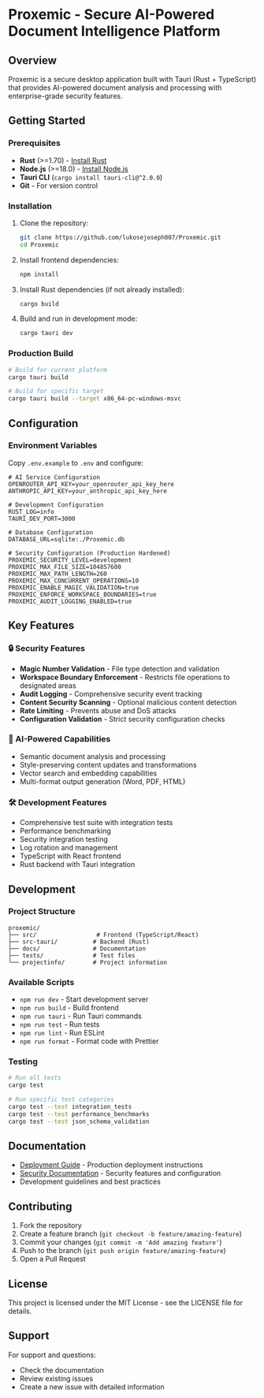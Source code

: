 # Proxemic - Secure AI-Powered Document Intelligence Platform

## Overview
Proxemic is a secure desktop application built with Tauri (Rust + TypeScript) that provides AI-powered document analysis and processing with enterprise-grade security features.

## Getting Started

### Prerequisites
- **Rust** (>=1.70) - [Install Rust](https://rustup.rs/)
- **Node.js** (>=18.0) - [Install Node.js](https://nodejs.org/)
- **Tauri CLI** (`cargo install tauri-cli@^2.0.0`)
- **Git** - For version control

### Installation
1. Clone the repository:
   ```bash
   git clone https://github.com/lukosejoseph007/Proxemic.git
   cd Proxemic
   ```

2. Install frontend dependencies:
   ```bash
   npm install
   ```

3. Install Rust dependencies (if not already installed):
   ```bash
   cargo build
   ```

4. Build and run in development mode:
   ```bash
   cargo tauri dev
   ```

### Production Build
```bash
# Build for current platform
cargo tauri build

# Build for specific target
cargo tauri build --target x86_64-pc-windows-msvc
```

## Configuration

### Environment Variables
Copy `.env.example` to `.env` and configure:

```env
# AI Service Configuration
OPENROUTER_API_KEY=your_openrouter_api_key_here
ANTHROPIC_API_KEY=your_anthropic_api_key_here

# Development Configuration
RUST_LOG=info
TAURI_DEV_PORT=3000

# Database Configuration
DATABASE_URL=sqlite:./Proxemic.db

# Security Configuration (Production Hardened)
PROXEMIC_SECURITY_LEVEL=development
PROXEMIC_MAX_FILE_SIZE=104857600
PROXEMIC_MAX_PATH_LENGTH=260
PROXEMIC_MAX_CONCURRENT_OPERATIONS=10
PROXEMIC_ENABLE_MAGIC_VALIDATION=true
PROXEMIC_ENFORCE_WORKSPACE_BOUNDARIES=true
PROXEMIC_AUDIT_LOGGING_ENABLED=true
```

## Key Features

### 🔒 Security Features
- **Magic Number Validation** - File type detection and validation
- **Workspace Boundary Enforcement** - Restricts file operations to designated areas
- **Audit Logging** - Comprehensive security event tracking
- **Content Security Scanning** - Optional malicious content detection
- **Rate Limiting** - Prevents abuse and DoS attacks
- **Configuration Validation** - Strict security configuration checks

### 🤖 AI-Powered Capabilities
- Semantic document analysis and processing
- Style-preserving content updates and transformations
- Vector search and embedding capabilities
- Multi-format output generation (Word, PDF, HTML)

### 🛠️ Development Features
- Comprehensive test suite with integration tests
- Performance benchmarking
- Security integration testing
- Log rotation and management
- TypeScript with React frontend
- Rust backend with Tauri integration

## Development

### Project Structure
```
proxemic/
├── src/                 # Frontend (TypeScript/React)
├── src-tauri/          # Backend (Rust)
├── docs/               # Documentation
├── tests/              # Test files
└── projectinfo/        # Project information
```

### Available Scripts
- `npm run dev` - Start development server
- `npm run build` - Build frontend
- `npm run tauri` - Run Tauri commands
- `npm run test` - Run tests
- `npm run lint` - Run ESLint
- `npm run format` - Format code with Prettier

### Testing
```bash
# Run all tests
cargo test

# Run specific test categories
cargo test --test integration_tests
cargo test --test performance_benchmarks
cargo test --test json_schema_validation
```

## Documentation

- [Deployment Guide](./docs/DEPLOYMENT.md) - Production deployment instructions
- [Security Documentation](./docs/SECURITY.md) - Security features and configuration
- Development guidelines and best practices

## Contributing

1. Fork the repository
2. Create a feature branch (`git checkout -b feature/amazing-feature`)
3. Commit your changes (`git commit -m 'Add amazing feature'`)
4. Push to the branch (`git push origin feature/amazing-feature`)
5. Open a Pull Request

## License

This project is licensed under the MIT License - see the LICENSE file for details.

## Support

For support and questions:
- Check the documentation
- Review existing issues
- Create a new issue with detailed information
